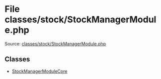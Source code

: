 File classes/stock/StockManagerModule.php
=========

Source: [classes/stock/StockManagerModule.php](https://github.com/PrestaShop/PrestaShop/blob/1.5.5.0/classes/stock/StockManagerModule.php)


Classes
-------

* [StockManagerModuleCore](class.StockManagerModuleCore.md)

